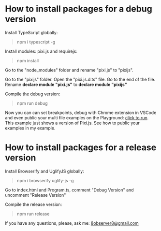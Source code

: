 # How to install packages for a debug version

Install TypeScript globally:

> npm i typescript -g

Install modules: pixi.js and requirejs:

> npm install

Go to the "node_modules" folder and rename "pixi.js" to "pixijs".

Go to the "pixijs" folder. Open the "pixi.js.d.ts" file. Go to the end of the file. Rename **declare module "pixi.js"** to **declare module "pixijs"**

Compile the debug version:

> npm run debug

Now you can can set breakpoints, debug with Chrome extension in VSCode and even public your multi file examples on the Playground: [click to run](https://next.plnkr.co/edit/2dkQtKRY30nvoYmF?preview). This example just shows a version of Pixi.js. See how to public your examples in my example.

# How to install packages for a release version

Install Browserify and UglifyJS globally:

> npm i browserify uglify-js -g

Go to index.html and Program.ts, comment "Debug Version" and uncomment "Release Version"

Compile the release version:

> npm run release

If you have any questions, please, ask me: 8observer8@gmail.com

